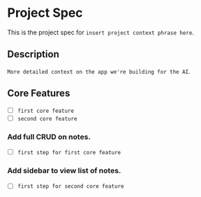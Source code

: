 # Project Spec

This is the project spec for `insert project context phrase here`.

## Description

`More detailed context on the app we're building for the AI`.

## Core Features

- [ ] `first core feature`
- [ ] `second core feature`

### Add full CRUD on notes.

- [ ] `first step for first core feature`

### Add sidebar to view list of notes.

- [ ] `first step for second core feature`